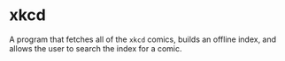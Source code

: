 # xkcd

A program that fetches all of the `xkcd` comics, builds an offline index, and allows the user to search the index for a comic.
